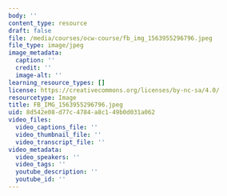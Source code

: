 ```yaml
---
body: ''
content_type: resource
draft: false
file: /media/courses/ocw-course/fb_img_1563955296796.jpeg
file_type: image/jpeg
image_metadata:
  caption: ''
  credit: ''
  image-alt: ''
learning_resource_types: []
license: https://creativecommons.org/licenses/by-nc-sa/4.0/
resourcetype: Image
title: FB_IMG_1563955296796.jpeg
uid: 8d542e08-d77c-4784-a8c1-49b0d031a062
video_files:
  video_captions_file: ''
  video_thumbnail_file: ''
  video_transcript_file: ''
video_metadata:
  video_speakers: ''
  video_tags: ''
  youtube_description: ''
  youtube_id: ''
---
```

